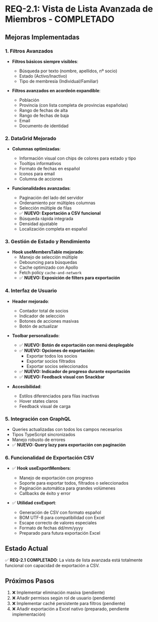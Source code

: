 # REQ-2.1: Vista de Lista Avanzada de Miembros - COMPLETADO

## Mejoras Implementadas

### 1. **Filtros Avanzados**
- **Filtros básicos siempre visibles**:
  - Búsqueda por texto (nombre, apellidos, nº socio)
  - Estado (Activo/Inactivo)
  - Tipo de membresía (Individual/Familiar)

- **Filtros avanzados en acordeón expandible**:
  - Población
  - Provincia (con lista completa de provincias españolas)
  - Rango de fechas de alta
  - Rango de fechas de baja
  - Email
  - Documento de identidad

### 2. **DataGrid Mejorado**
- **Columnas optimizadas**:
  - Información visual con chips de colores para estado y tipo
  - Tooltips informativos
  - Formato de fechas en español
  - Iconos para email
  - Columna de acciones

- **Funcionalidades avanzadas**:
  - Paginación del lado del servidor
  - Ordenamiento por múltiples columnas
  - Selección múltiple de filas
  - ✅ **NUEVO: Exportación a CSV funcional**
  - Búsqueda rápida integrada
  - Densidad ajustable
  - Localización completa en español

### 3. **Gestión de Estado y Rendimiento**
- **Hook useMembersTable mejorado**:
  - Manejo de selección múltiple
  - Debouncing para búsquedas
  - Cache optimizado con Apollo
  - Fetch policy `cache-and-network`
  - ✅ **NUEVO: Exposición de filters para exportación**

### 4. **Interfaz de Usuario**
- **Header mejorado**:
  - Contador total de socios
  - Indicador de selección
  - Botones de acciones masivas
  - Botón de actualizar

- **Toolbar personalizado**:
  - ✅ **NUEVO: Botón de exportación con menú desplegable**
  - ✅ **NUEVO: Opciones de exportación:**
    - Exportar todos los socios
    - Exportar socios filtrados
    - Exportar socios seleccionados
  - ✅ **NUEVO: Indicador de progreso durante exportación**
  - ✅ **NUEVO: Feedback visual con Snackbar**

- **Accesibilidad**:
  - Estilos diferenciados para filas inactivas
  - Hover states claros
  - Feedback visual de carga

### 5. **Integración con GraphQL**
- Queries actualizadas con todos los campos necesarios
- Tipos TypeScript sincronizados
- Manejo robusto de errores
- ✅ **NUEVO: Query lazy para exportación con paginación**

### 6. **Funcionalidad de Exportación CSV**
- ✅ **Hook useExportMembers**:
  - Manejo de exportación con progreso
  - Soporte para exportar todos, filtrados o seleccionados
  - Paginación automática para grandes volúmenes
  - Callbacks de éxito y error

- ✅ **Utilidad csvExport**:
  - Generación de CSV con formato español
  - BOM UTF-8 para compatibilidad con Excel
  - Escape correcto de valores especiales
  - Formato de fechas dd/mm/yyyy
  - Preparado para futura exportación Excel

## Estado Actual
✅ **REQ-2.1 COMPLETADO**: La vista de lista avanzada está totalmente funcional con capacidad de exportación a CSV.

## Próximos Pasos
1. ❌ Implementar eliminación masiva (pendiente)
2. ❌ Añadir permisos según rol de usuario (pendiente)
3. ❌ Implementar caché persistente para filtros (pendiente)
4. ❌ Añadir exportación a Excel nativo (preparado, pendiente implementación)
